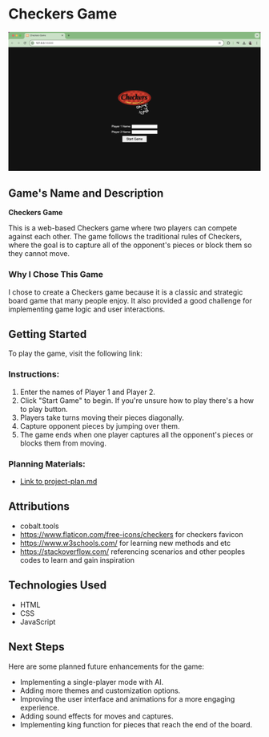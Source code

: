 # Checkers Game

![Checkers Game Screenshot](./images/screenshot.png) 

## Game's Name and Description
**Checkers Game**

This is a web-based Checkers game where two players can compete against each other. The game follows the traditional rules of Checkers, where the goal is to capture all of the opponent's pieces or block them so they cannot move.

### Why I Chose This Game
I chose to create a Checkers game because it is a classic and strategic board game that many people enjoy. It also provided a good challenge for implementing game logic and user interactions.

## Getting Started
To play the game, visit the following link:

### Instructions:
1. Enter the names of Player 1 and Player 2.
2. Click "Start Game" to begin. If you're unsure how to play there's a how to play button.
3. Players take turns moving their pieces diagonally.
4. Capture opponent pieces by jumping over them.
5. The game ends when one player captures all the opponent's pieces or blocks them from moving.

### Planning Materials:
- [Link to project-plan.md](https://github.com/Nottimlim/Checkers-Browser-Game/blob/main/Project-Plan.md)

## Attributions
- cobalt.tools
- https://www.flaticon.com/free-icons/checkers for checkers favicon
- https://www.w3schools.com/
for learning new methods and etc
- https://stackoverflow.com/ 
referencing scenarios and other peoples codes to learn and gain inspiration
## Technologies Used
- HTML
- CSS
- JavaScript

## Next Steps
Here are some planned future enhancements for the game:
- Implementing a single-player mode with AI.
- Adding more themes and customization options.
- Improving the user interface and animations for a more engaging experience.
- Adding sound effects for moves and captures.
- Implementing king function for pieces that reach the end of the board.
